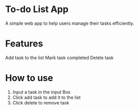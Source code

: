 # To-do List App
A simple web app to help users manage their tasks efficiently.


# Features 
Add task to the list
Mark task completed
Delete task

# How to use
1. Input a task in the input Box
2. Click add task to add it to the list
3. Click delete to remove task